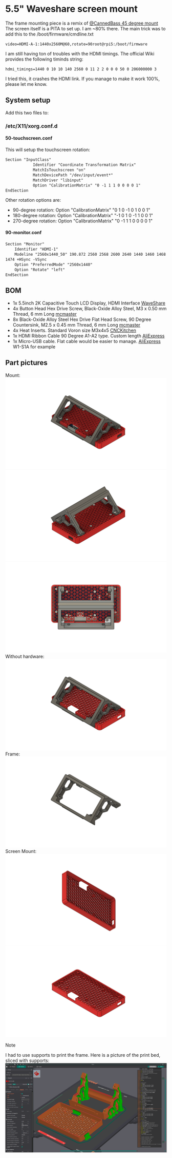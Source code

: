 # 5.5" Waveshare screen mount
The frame mounting piece is a remix of [@CannedBass 45 degree mount](https://github.com/VoronDesign/VoronUsers/tree/main/printer_mods/CannedBass/PITFT50_45_degree_mount) 
The screen itself is a PITA to set up. I am ~80% there. The main trick was to add this to the /boot/firmware/cmdline.txt
```
video=HDMI-A-1:1440x2560M@60,rotate=90root@rpi5:/boot/firmware
```
I am still having ton of troubles with the HDMI timings. The official Wiki provides the following timinds string:
```
hdmi_timings=1440 0 10 10 140 2560 0 11 2 2 0 0 0 50 0 206000000 3
```
I tried this, it crashes the HDMI link. If you manage to make it work 100%, please let me know. 
## System setup
Add this two files to:
### /etc/X11/xorg.conf.d
#### 50-touchscreen.conf
This will setup the touchscreen rotation:
```
Section "InputClass"
            Identifier "Coordinate Transformation Matrix"
            MatchIsTouchscreen "on"
            MatchDevicePath "/dev/input/event*"
            MatchDriver "libinput"
            Option "CalibrationMatrix" "0 -1 1 1 0 0 0 0 1"
EndSection
```
Other rotation options are:
 - 90-degree rotation: Option "CalibrationMatrix" "0 1 0 -1 0 1 0 0 1"
 - 180-degree rotation: Option "CalibrationMatrix" "-1 0 1 0 -1 1 0 0 1"
 - 270-degree rotation: Option "CalibrationMatrix" "0 -1 1 1 0 0 0 0 1"

#### 90-monitor.conf
```
Section "Monitor"
    Identifier "HDMI-1"
    Modeline "2560x1440_50" 190.872 2560 2568 2600 2640 1440 1460 1468 1474 +HSync -VSync
    Option "PreferredMode" "2560x1440"
    Option "Rotate" "left"
EndSection
```

## BOM
- 1x 5.5inch 2K Capacitive Touch LCD Display, HDMI Interface [WaveShare](https://www.waveshare.com/5.5inch-1440x2560-LCD.htm)
- 4x Button Head Hex Drive Screw, Black-Oxide Alloy Steel, M3 x 0.50 mm Thread, 6 mm Long [mcmaster](https://www.mcmaster.com/catalog/130/3432/91239A111)
- 8x Black-Oxide Alloy Steel Hex Drive Flat Head Screw, 90 Degree Countersink, M2.5 x 0.45 mm Thread, 6 mm Long [mcmaster](https://www.mcmaster.com/catalog/130/3473/91294A014)
- 4x Heat Inserts. Standard Voron size M3x4x5 [CNCKitchen](https://cnckitchen.store/products/made-for-voron-gewindeeinsatz-threaded-insert-m3x5x4-100-stk-pcs)
- 1x HDMI Ribbon Cable 90 Degree A1-A2 type. Custom length [AliExpress](https://www.aliexpress.us/item/3256802014452724.html)
- 1x Micro-USB cable. Flat cable would be easier to manage. [AliExpress](https://www.aliexpress.us/item/3256804492770527.html) W1-S1A for example
## Part pictures
Mount:
![Full Assembly](Images/Bottom%20Assembly.png)
![Full Assembly](Images/Bottom%20Assembly%202.png)
![Full Assembly](Images/Bottom%20Assembly%20Frontal.png)
Without hardware:
![Just Parts](Images/Bottom.png)
Frame:
![Frame Only](Images/Frame.png)
Screen Mount:
![Screen Mount Only](Images/Mount%20top.png)
![Screen Mount Only](Images/Mount.png)
> [!NOTE]
> I had to use supports to print the frame. Here is a picture of the print bed, sliced with supports:
> ![Orca](Images/Slicer.png)